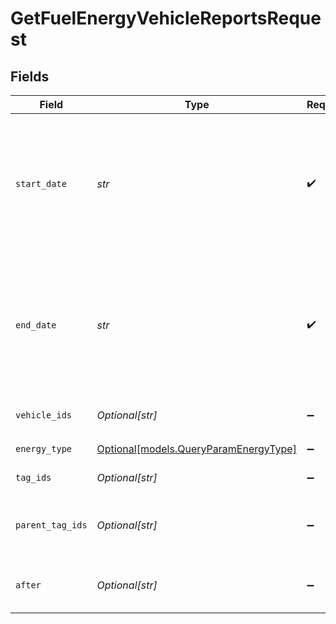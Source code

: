 # GetFuelEnergyVehicleReportsRequest


## Fields

| Field                                                                                                                                                                                                                                                                                                                                                                                                                                                                                                                                                              | Type                                                                                                                                                                                                                                                                                                                                                                                                                                                                                                                                                               | Required                                                                                                                                                                                                                                                                                                                                                                                                                                                                                                                                                           | Description                                                                                                                                                                                                                                                                                                                                                                                                                                                                                                                                                        |
| ------------------------------------------------------------------------------------------------------------------------------------------------------------------------------------------------------------------------------------------------------------------------------------------------------------------------------------------------------------------------------------------------------------------------------------------------------------------------------------------------------------------------------------------------------------------ | ------------------------------------------------------------------------------------------------------------------------------------------------------------------------------------------------------------------------------------------------------------------------------------------------------------------------------------------------------------------------------------------------------------------------------------------------------------------------------------------------------------------------------------------------------------------ | ------------------------------------------------------------------------------------------------------------------------------------------------------------------------------------------------------------------------------------------------------------------------------------------------------------------------------------------------------------------------------------------------------------------------------------------------------------------------------------------------------------------------------------------------------------------ | ------------------------------------------------------------------------------------------------------------------------------------------------------------------------------------------------------------------------------------------------------------------------------------------------------------------------------------------------------------------------------------------------------------------------------------------------------------------------------------------------------------------------------------------------------------------ |
| `start_date`                                                                                                                                                                                                                                                                                                                                                                                                                                                                                                                                                       | *str*                                                                                                                                                                                                                                                                                                                                                                                                                                                                                                                                                              | :heavy_check_mark:                                                                                                                                                                                                                                                                                                                                                                                                                                                                                                                                                 | A start date in RFC 3339 format. This parameter ignores everything (i.e. hour, minutes, seconds, nanoseconds, etc.) besides the date and timezone. If no time zone is passed in, then the UTC time zone will be used. This parameter is inclusive, so data on the date specified will be considered. Note that the most recent 72 hours of data may still be processing and is subject to change and latency, so it is not recommended to request data for the most recent 72 hours. For example, 2022-07-13T14:20:50.52-07:00 is a time in Pacific Daylight Time. |
| `end_date`                                                                                                                                                                                                                                                                                                                                                                                                                                                                                                                                                         | *str*                                                                                                                                                                                                                                                                                                                                                                                                                                                                                                                                                              | :heavy_check_mark:                                                                                                                                                                                                                                                                                                                                                                                                                                                                                                                                                 | An end date in RFC 3339 format. This parameter ignores everything (i.e. hour, minutes, seconds, nanoseconds, etc.) besides the date and timezone. If no time zone is passed in, then the UTC time zone will be used. This parameter is inclusive, so data on the date specified will be considered. Note that the most recent 72 hours of data may still be processing and is subject to change and latency, so it is not recommended to request data for the most recent 72 hours. For example, 2022-07-13T14:20:50.52-07:00 is a time in Pacific Daylight Time.  |
| `vehicle_ids`                                                                                                                                                                                                                                                                                                                                                                                                                                                                                                                                                      | *Optional[str]*                                                                                                                                                                                                                                                                                                                                                                                                                                                                                                                                                    | :heavy_minus_sign:                                                                                                                                                                                                                                                                                                                                                                                                                                                                                                                                                 |  A filter on the data based on this comma-separated list of vehicle IDs and externalIds. Example: `vehicleIds=1234,5678,samsara.vin:1HGBH41JXMN109186`                                                                                                                                                                                                                                                                                                                                                                                                             |
| `energy_type`                                                                                                                                                                                                                                                                                                                                                                                                                                                                                                                                                      | [Optional[models.QueryParamEnergyType]](../models/queryparamenergytype.md)                                                                                                                                                                                                                                                                                                                                                                                                                                                                                         | :heavy_minus_sign:                                                                                                                                                                                                                                                                                                                                                                                                                                                                                                                                                 | The type of energy used by the vehicle.  Valid values: `fuel`, `hybrid`, `electric`                                                                                                                                                                                                                                                                                                                                                                                                                                                                                |
| `tag_ids`                                                                                                                                                                                                                                                                                                                                                                                                                                                                                                                                                          | *Optional[str]*                                                                                                                                                                                                                                                                                                                                                                                                                                                                                                                                                    | :heavy_minus_sign:                                                                                                                                                                                                                                                                                                                                                                                                                                                                                                                                                 |  A filter on the data based on this comma-separated list of tag IDs. Example: `tagIds=1234,5678`                                                                                                                                                                                                                                                                                                                                                                                                                                                                   |
| `parent_tag_ids`                                                                                                                                                                                                                                                                                                                                                                                                                                                                                                                                                   | *Optional[str]*                                                                                                                                                                                                                                                                                                                                                                                                                                                                                                                                                    | :heavy_minus_sign:                                                                                                                                                                                                                                                                                                                                                                                                                                                                                                                                                 |  A filter on the data based on this comma-separated list of parent tag IDs, for use by orgs with tag hierarchies. Specifying a parent tag will implicitly include all descendent tags of the parent tag. Example: `parentTagIds=345,678`                                                                                                                                                                                                                                                                                                                           |
| `after`                                                                                                                                                                                                                                                                                                                                                                                                                                                                                                                                                            | *Optional[str]*                                                                                                                                                                                                                                                                                                                                                                                                                                                                                                                                                    | :heavy_minus_sign:                                                                                                                                                                                                                                                                                                                                                                                                                                                                                                                                                 |  If specified, this should be the endCursor value from the previous page of results. When present, this request will return the next page of results that occur immediately after the previous page of results.                                                                                                                                                                                                                                                                                                                                                    |